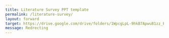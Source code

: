 ```yaml
---
title: Literature Survey PPT template
permalink: /literature-survey/
layout: forward
target: https://drive.google.com/drive/folders/1WpcgLpL-9hkB7Apwu81zz_ElpaLXATVn?usp=sharing
message: Redrecting
---
```


